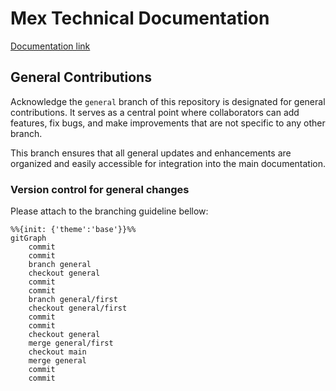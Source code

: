# Mex Technical Documentation

[Documentation link](https://macastanedacsa.github.io/mex-technical-documentation/)

## General Contributions

Acknowledge the `general` branch of this repository is designated for general
contributions. It serves as a central point where collaborators can add
features, fix bugs, and make improvements that are not specific to any other
branch.

This branch ensures that all general updates and enhancements are organized and
easily accessible for integration into the main documentation.

### Version control for general changes

Please attach to the branching guideline bellow:

```mermaid
%%{init: {'theme':'base'}}%%
gitGraph
    commit
    commit
    branch general
    checkout general
    commit
    commit
    branch general/first
    checkout general/first
    commit
    commit
    checkout general
    merge general/first
    checkout main
    merge general
    commit
    commit
```
